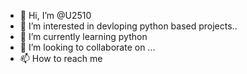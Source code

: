 - 👋 Hi, I’m @U2510
- 👀 I’m interested in devloping python based projects..
- 🌱 I’m currently learning python
- 💞️ I’m looking to collaborate on ...
- 📫 How to reach me 

<!---
U2510/U2510 is a ✨ special ✨ repository because its `README.md` (this file) appears on your GitHub profile.
You can click the Preview link to take a look at your changes.
--->
